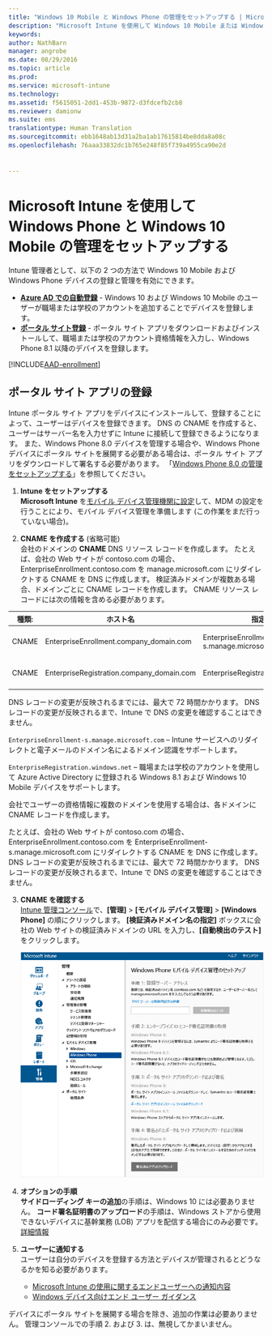 ```yaml
---
title: "Windows 10 Mobile と Windows Phone の管理をセットアップする | Microsoft Intune"
description: "Microsoft Intune を使用して Windows 10 Mobile または Windows Phone デバイスのモバイル デバイス管理 (MDM) を有効にします。"
keywords: 
author: NathBarn
manager: angrobe
ms.date: 08/29/2016
ms.topic: article
ms.prod: 
ms.service: microsoft-intune
ms.technology: 
ms.assetid: f5615051-2dd1-453b-9872-d3fdcefb2cb8
ms.reviewer: damionw
ms.suite: ems
translationtype: Human Translation
ms.sourcegitcommit: ebb1648ab13d31a2ba1ab17615814be8dda8a08c
ms.openlocfilehash: 76aaa33832dc1b765e248f85f739a4955ca90e2d


---
```



# Microsoft Intune を使用して Windows Phone と Windows 10 Mobile の管理をセットアップする

Intune 管理者として、以下の 2 つの方法で Windows 10 Mobile および Windows Phone デバイスの登録と管理を有効にできます。

- **[Azure AD での自動登録](#azure-active-directory-enrollment)** - Windows 10 および Windows 10 Mobile のユーザーが職場または学校のアカウントを追加することでデバイスを登録します。
- **[ポータル サイト登録](#company-portal-app-enrollment)** - ポータル サイト アプリをダウンロードおよびインストールして、職場または学校のアカウント資格情報を入力し、Windows Phone 8.1 以降のデバイスを登録します。


[!INCLUDE[AAD-enrollment](../includes/win10-automatic-enrollment-aad.md)]

## ポータル サイト アプリの登録
Intune ポータル サイト アプリをデバイスにインストールして、登録することによって、ユーザーはデバイスを登録できます。 DNS の CNAME を作成すると、ユーザーはサーバー名を入力せずに Intune に接続して登録できるようになります。 また、Windows Phone 8.0 デバイスを管理する場合や、Windows Phone デバイスにポータル サイトを展開する必要がある場合は、ポータル サイト アプリをダウンロードして署名する必要があります。 「[Windows Phone 8.0 の管理をセットアップする](set-up-windows-phone-8.0-management-with-microsoft-intune.md)」を参照してください。

1.  **Intune をセットアップする**<br>**Microsoft Intune** を[モバイル デバイス管理機関に設定](get-ready-to-enroll-devices-in-microsoft-intune.md#set-mobile-device-management-authority)して、MDM の設定を行うことにより、モバイル デバイス管理を準備します (この作業をまだ行っていない場合)。

2.  **CNAME を作成する** (省略可能)<br>会社のドメインの **CNAME** DNS リソース レコードを作成します。 たとえば、会社の Web サイトが contoso.com の場合、EnterpriseEnrollment.contoso.com を manage.microsoft.com にリダイレクトする CNAME を DNS に作成します。 検証済みドメインが複数ある場合、ドメインごとに CNAME レコードを作成します。 CNAME リソース レコードには次の情報を含める必要があります。

  |種類:|ホスト名|指定先|TTL|
  |--------|-------------|-------------|-------|
  |CNAME|EnterpriseEnrollment.company_domain.com|EnterpriseEnrollment-s.manage.microsoft.com |1 時間|
  |CNAME|EnterpriseRegistration.company_domain.com|EnterpriseRegistration.windows.net|1 時間|
  DNS レコードの変更が反映されるまでには、最大で 72 時間かかります。 DNS レコードの変更が反映されるまで、Intune で DNS の変更を確認することはできません。

  `EnterpriseEnrollment-s.manage.microsoft.com` – Intune サービスへのリダイレクトと電子メールのドメイン名によるドメイン認識をサポートします。

  `EnterpriseRegistration.windows.net` – 職場または学校のアカウントを使用して Azure Active Directory に登録される Windows 8.1 および Windows 10 Mobile デバイスをサポートします。

  会社でユーザーの資格情報に複数のドメインを使用する場合は、各ドメインに CNAME レコードを作成します。

  たとえば、会社の Web サイトが contoso.com の場合、EnterpriseEnrollment.contoso.com を EnterpriseEnrollment-s.manage.microsoft.com にリダイレクトする CNAME を DNS に作成します。 DNS レコードの変更が反映されるまでには、最大で 72 時間かかります。 DNS レコードの変更が反映されるまで、Intune で DNS の変更を確認することはできません。

3.  **CNAME を確認する**<br>[Intune 管理コンソール](http://manage.microsoft.com)で、**[管理]** &gt; **[モバイル デバイス管理]** &gt; **[Windows Phone]** の順にクリックします。 **[検証済みドメイン名の指定]** ボックスに会社の Web サイトの検証済みドメインの URL を入力し、**[自動検出のテスト]** をクリックします。

    ![[Windows 用モバイル デバイス管理のセットアップ] ダイアログ ボックス](../media/windows-phone-enrollment.png)

4.  **オプションの手順**<br>**サイドローディング キーの追加**の手順は、Windows 10 には必要ありません。 **コード署名証明書のアップロード**の手順は、Windows ストアから使用できないデバイスに基幹業務 (LOB) アプリを配信する場合にのみ必要です。 [詳細情報](set-up-windows-phone-8.0-management-with-microsoft-intune.md)

5.  **ユーザーに通知する**<br>ユーザーは自分のデバイスを登録する方法とデバイスが管理されるとどうなるかを知る必要があります。
    - [Microsoft Intune の使用に関するエンドユーザーへの通知内容](what-to-tell-your-end-users-about-using-microsoft-intune.md)
    - [Windows デバイス向けエンド ユーザー ガイダンス](../enduser/using-your-windows-device-with-intune.md)

デバイスにポータル サイトを展開する場合を除き、追加の作業は必要ありません。  管理コンソールでの手順 2. および 3. は、無視してかまいません。



<!--HONumber=Aug16_HO5-->


